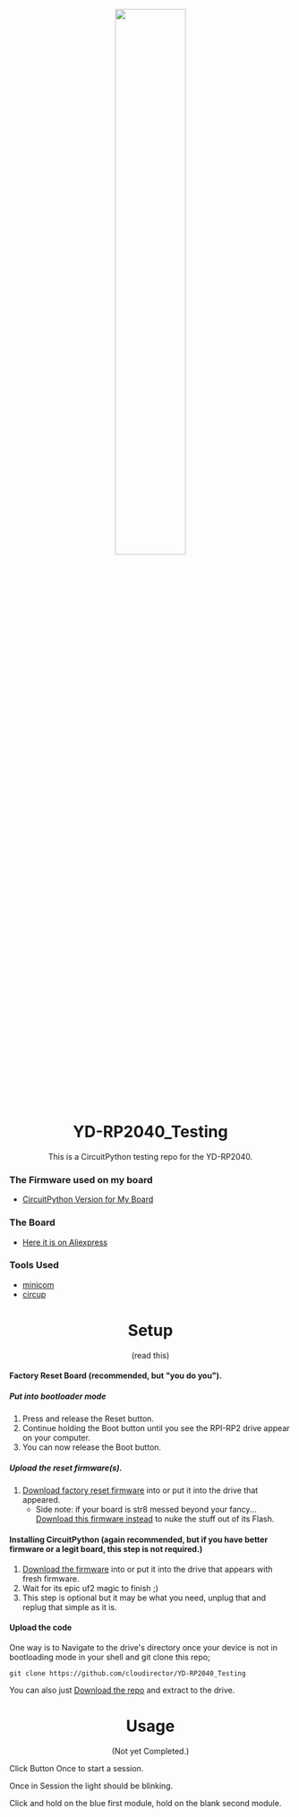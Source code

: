<div align="center">
<p align="center">
  <img src="https://github.com/cloudirector/YD-RP2040_Testing/assets/143876484/39c3627d-cc5d-40f8-8189-01c27c38cbeb" width="50%" height="50%">
</p>
  
# YD-RP2040_Testing <br>
This is a CircuitPython testing repo for the YD-RP2040.
  
</div>

### The Firmware used on my board

* [CircuitPython Version for My Board](https://circuitpython.org/board/vcc_gnd_yd_rp2040)

### The Board

* [Here it is on Aliexpress](https://www.aliexpress.us/item/3256803817805852.html)

### Tools Used

* [minicom](https://wiki.emacinc.com/wiki/Getting_Started_With_Minicom)
* [circup](https://github.com/adafruit/circup)

<div align="center">
  
# Setup <br>
(read this)
  
</div>

#### Factory Reset Board (recommended, but "you do you").

##### Put into bootloader mode

1. Press and release the Reset button.
2. Continue holding the Boot button until you see the RPI-RP2 drive appear on your computer.
3. You can now release the Boot button.

##### Upload the reset firmware(s).

1. [Download factory reset firmware](https://github.com/adafruit/Adafruit-Feather-RP2040-RFM-PCB/raw/main/factory-reset/feather-rp2040-rfm69-factory-reset.uf2) into or put it into the drive that appeared.
   * Side note: if your board is str8 messed beyond your fancy... [Download this firmware instead](https://cdn-learn.adafruit.com/assets/assets/000/101/659/original/flash_nuke.uf2) to nuke the stuff out of its Flash.

#### Installing CircuitPython (again recommended, but if you have better firmware or a legit board, this step is not required.)

1. [Download the firmware](https://downloads.circuitpython.org/bin/vcc_gnd_yd_rp2040/en_US/adafruit-circuitpython-vcc_gnd_yd_rp2040-en_US-9.0.5.uf2) into or put it into the drive that appears with fresh firmware.
2. Wait for its epic uf2 magic to finish ;)
3. This step is optional but it may be what you need, unplug that and replug that simple as it is.

#### Upload the code

One way is to Navigate to the drive's directory once your device is not in bootloading mode in your shell and git clone this repo;

```git clone https://github.com/cloudirector/YD-RP2040_Testing```

You can also just [Download the repo](https://github.com/cloudirector/fcnc/archive/refs/heads/main.zip) and extract to the drive.

#

<div align="center">
  
# Usage <br>
(Not yet Completed.)
  
</div>

Click Button Once to start a session.

Once in Session the light should be blinking.

Click and hold on the blue first module, hold on the blank second module.
